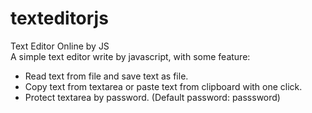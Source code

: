 # texteditorjs
Text Editor Online by JS<br>
A simple text editor write by javascript, with some feature: <br>
* Read text from file and save text as file.
* Copy text from textarea or paste text from clipboard with one click.
* Protect textarea by password. (Default password: passsword)
